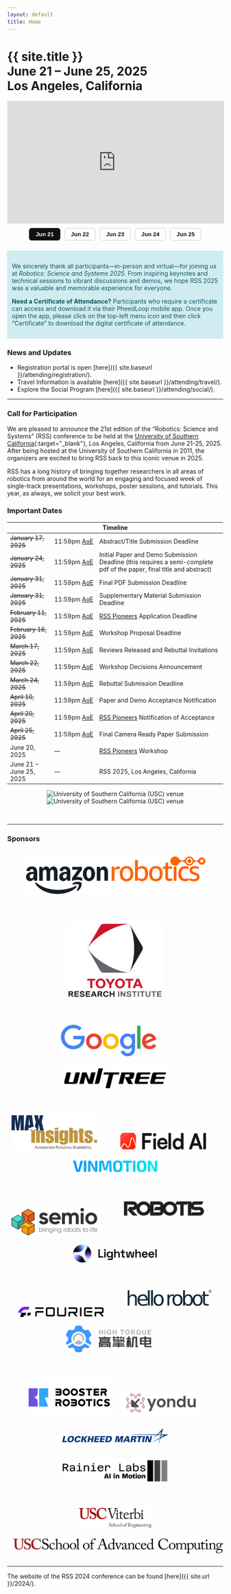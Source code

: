 ```yaml
---
layout: default
title: Home
---
```

<!-- <div style="margin-top: 20px; background-color: #ffcc00; padding: 10px; text-align: center; font-weight: bold; font-size: 18px;">
  The registration portal is now open! Click <a href="{{ site.baseurl }}/attending/registration/" style="color: #0000EE; text-decoration: underline;">here</a> for details.
</div> -->

<!-- <div style="margin-top: 20px; background-color: #ffcc00; padding: 12px 10px 8px 10px; text-align: center; font-weight: bold; font-size: 18px; line-height: 1.2; vertical-align: middle;">
  Getting ready for your RSS 2025 trip? Please find important <a href="{{ site.baseurl }}/attending/travel/" style="color: #0000EE; text-decoration: underline;">travel information here</a>.
</div> -->


<h1 class="page-title">{{ site.title }}<br>
June 21 &ndash; June 25, 2025<br>Los Angeles, California</h1>

<div class="rss-hero">
  <div class="rss-embed-wrap">
    <iframe
      id="rss-yt"
      title="RSS 2025 Livestream / Replay"
      src="https://www.youtube.com/embed/nMLoZbxWnpY?rel=0&modestbranding=1"
      frameborder="0"
      allow="accelerometer; autoplay; clipboard-write; encrypted-media; gyroscope; picture-in-picture; web-share"
      allowfullscreen
    ></iframe>
  </div>

  <div id="dayselector" class="rss-daybar">
    <button class="daybutton active" data-yt="nMLoZbxWnpY">Jun 21</button>
    <button class="daybutton" data-yt="VIDEOID_JUN22">Jun 22</button>
    <button class="daybutton" data-yt="VIDEOID_JUN23">Jun 23</button>
    <button class="daybutton" data-yt="VIDEOID_JUN24">Jun 24</button>
    <button class="daybutton" data-yt="VIDEOID_JUN25">Jun 25</button>
  </div>
</div>

<style>
  .rss-hero { max-width: 1080px; margin: 0 auto 24px; }
  .rss-embed-wrap {
    position: relative; width: 100%; padding-top: 56.25%; /* 16:9 */
    background: #000; border: 1px solid #e0e0e0;
  }
  .rss-embed-wrap iframe {
    position: absolute; top: 0; left: 0; width: 100%; height: 100%;
  }
  .rss-daybar {
    display: flex; gap: 10px; justify-content: center; flex-wrap: wrap;
    margin-top: 10px;
  }
  .daybutton {
    border: 1px solid #ccc; background: #fff; color: #111;
    padding: 6px 14px; border-radius: 6px; cursor: pointer;
    font-weight: 600;
  }
  .daybutton:hover { background: #f7f7f7; }
  .daybutton.active {
    background: #111; color: #fff; border-color: #111;
  }
</style>

<script>
  (function () {
    const frame = document.getElementById('rss-yt');
    const buttons = document.querySelectorAll('#dayselector .daybutton');

    buttons.forEach(btn => {
      btn.addEventListener('click', () => {
        const id = btn.dataset.yt;
        buttons.forEach(b => b.classList.remove('active'));
        btn.classList.add('active');
        frame.src = "https://www.youtube.com/embed/" + id + "?rel=0&modestbranding=1&autoplay=1";
      });
    });
  })();
</script>

<!-- ### Important Announcements -->

<div class="alert alert-info" style="border: 1px solid #bee5eb; padding: 12px 10px; margin-top: 20px; background-color: #d1ecf1; color: #0c5460;">
  <p>We sincerely thank all participants—in-person and virtual—for joining us at <i>Robotics: Science and Systems 2025</i>. From inspiring keynotes and technical sessions to vibrant discussions and demos, we hope RSS 2025 was a valuable and memorable experience for everyone.</p>
  <p><strong>Need a Certificate of Attendance?</strong> Participants who require a certificate can access and download it via their PheedLoop mobile app. Once you open the app, please click on the top-left menu icon and then click “Certificate” to download the digital certificate of attendance.</p>
</div>

<!-- <div class="alert alert-warning" style="border: 1px solid #f0ad4e; padding: 10px; margin-top: 20px; background-color: #fcf8e3;">
  <strong>Weekend Vehicle Access:</strong> On weekends, the only open entrance to the USC campus is the <a href="https://maps.app.goo.gl/QPxY2eyPfaPqxFKQ8" style="color: #721c24; text-decoration: underline;">North Gate at 1064–1000 W Jefferson Blvd</a>. Pedestrian entrances remain open.
</div>

<div class="alert alert-warning" style="border: 1px solid #f0ad4e; padding: 10px; margin-top: 20px; background-color: #fcf8e3;">
  <strong>Important Announcement:</strong>
  We want to reassure RSS attendees that the USC campus is unaffected by the recent protests in Los Angeles, and RSS 2025 will proceed as planned. The safety and well-being of our attendees remains our highest priority, and we will continue to monitor the situation and provide timely updates here. See the <a href="{{ site.baseurl }}/attending/travel/" style="color: #0000EE; text-decoration: underline;">Travel</a> page for additional information to help you plan your trip.
</div> -->


<!-- **Announcement 1:** In response to the recent wildfires in Los Angeles, we have made adjustments to the RSS 2025 submission timeline, to show our support to the LA community who is going to generously host us this June. While the abstract/title submission (January 17) and the initial paper submission (January 24) deadlines remain unchanged, the authors will be able to continue updating the pdf of their paper until January 31, 2025 (which is also the supplementary material deadline). For more details, read our [full announcement](/updates/la-wildfires/).
ocial Program
**Announcement 2:** Submitting an abstract (by the January 17 deadline) or a semi-complete paper (by the January 24 deadline) for a paper that is currently under submission to another conference (e.g. ICRA, ICLR, CVPR) is still considered a double submission and is forbidden by RSS rules. However, if the paper has substantial innovation with respect to the paper that is already in submission (i.e., it would qualify as a different and novel paper and you would not withdraw it even if the paper under review is accepted), you should feel free to submit it to RSS. -->

### News and Updates

- Registration portal is open [here]({{ site.baseurl }}/attending/registration/).
- Travel Information is available [here]({{ site.baseurl }}/attending/travel/).
- Explore the Social Program [here]({{ site.baseurl }}/attending/social/).

---

### Call for Participation

We are pleased to announce the 21st edition of the “Robotics: Science and Systems” (RSS) conference to be held at the [University of Southern California](https://www.usc.edu/){:target="_blank"}, Los Angeles, California from June 21-25, 2025. 
After being hosted at the University of Southern California in 2011, the organizers are excited to bring RSS back to this iconic venue in 2025.

RSS has a long history of bringing together researchers in all areas of robotics from around the world for an engaging and focused week of single-track presentations, workshops, poster sessions, and tutorials. This year, as always, we solicit your best work.

### Important Dates

<style>
  .nowrap {
    white-space: nowrap;
  }
  .wrap {
    white-space: normal;
  }
</style>

<table class="table">
    <thead>
      <tr>
        <th colspan="3">Timeline</th>
      </tr>
    </thead>
    <tbody>
      <tr>
        <td><s>January 17, 2025</s></td>
        <td class="nowrap">11:59pm <a href="https://time.is/Anywhere_on_Earth">AoE</a></td>
        <td class="wrap">Abstract/Title Submission Deadline</td>
      </tr>
      <tr>
        <td><s>January 24, 2025</s></td>
        <td class="nowrap">11:59pm <a href="https://time.is/Anywhere_on_Earth">AoE</a></td>
        <td class="wrap">Initial Paper and Demo Submission Deadline (this requires a semi-complete pdf of the paper, final title and abstract)</td>
      </tr>
      <tr>
        <td><s>January 31, 2025</s></td>
        <td class="nowrap">11:59pm <a href="https://time.is/Anywhere_on_Earth">AoE</a></td>
        <td class="wrap">Final PDF Submission Deadline</td>
      </tr>
      <tr>
        <td><s>January 31, 2025</s></td>
        <td class="nowrap">11:59pm <a href="https://time.is/Anywhere_on_Earth">AoE</a></td>
        <td class="wrap">Supplementary Material Submission Deadline</td>
      </tr>
      <tr>
        <td><s>February 11, 2025</s></td>
        <td class="nowrap">11:59pm <a href="https://time.is/Anywhere_on_Earth">AoE</a></td>
        <td class="wrap"><a href="https://sites.google.com/view/rsspioneers2025/" target="_blank">RSS Pioneers</a> Application Deadline</td>
      </tr>
      <tr>
        <td><s>February 16, 2025</s></td>
        <td class="nowrap">11:59pm <a href="https://time.is/Anywhere_on_Earth">AoE</a></td>
        <td class="wrap">Workshop Proposal Deadline</td>
      </tr>
      <tr>
        <td><s>March 17, 2025</s></td>
        <td class="nowrap">11:59pm <a href="https://time.is/Anywhere_on_Earth">AoE</a></td>
        <td class="wrap">Reviews Released and Rebuttal Invitations</td>
      </tr>
      <tr>
        <td><s>March 22, 2025</s></td>
        <td class="nowrap">11:59pm <a href="https://time.is/Anywhere_on_Earth">AoE</a></td>
        <td class="wrap">Workshop Decisions Announcement</td>
      </tr>
      <tr>
        <td><s>March 24, 2025</s></td>
        <td class="nowrap">11:59pm <a href="https://time.is/Anywhere_on_Earth">AoE</a></td>
        <td class="wrap">Rebuttal Submission Deadline</td>
      </tr>
      <tr>
        <td><s>April 10, 2025</s></td>
        <td class="nowrap">11:59pm <a href="https://time.is/Anywhere_on_Earth">AoE</a></td>
        <td class="wrap">Paper and Demo Acceptance Notification</td>
      </tr>
      <tr>
        <td><s>April 20, 2025</s></td>
        <td class="nowrap">11:59pm <a href="https://time.is/Anywhere_on_Earth">AoE</a></td>
        <td class="wrap"><a href="https://sites.google.com/view/rsspioneers2025/" target="_blank">RSS Pioneers</a> Notification of Acceptance</td>
      </tr>
      <tr>
        <td><s>April 25, 2025</s></td>
        <td class="nowrap">11:59pm <a href="https://time.is/Anywhere_on_Earth">AoE</a></td>
        <td class="wrap">Final Camera Ready Paper Submission</td>
      </tr>
      <tr>
        <td>June 20, 2025</td>
        <td>—</td>
        <td class="wrap"><a href="https://sites.google.com/view/rsspioneers2025/" target="_blank">RSS Pioneers</a> Workshop</td>
      </tr>
      <tr>
        <td>June 21 &ndash; June 25, 2025</td>
        <td>—</td>
        <td class="wrap">RSS 2025, Los Angeles, California</td>
      </tr>
    </tbody>
</table>

<p class="img-container" style="text-align: center;">
  <img src="{{ site.baseurl }}/images/rss2025_usc1.jpg" alt="University of Southern California (USC) venue" class="img-responsive img-same-height" />
  <img src="{{ site.baseurl }}/images/rss2025_usc2.jpg" alt="University of Southern California (USC) venue" class="img-responsive img-same-height" />
</p>

<br/>

---

<h3 id="sponsors">Sponsors</h3>

<!-- Row 1 -->
<p style="text-align: center;">
  <img alt="Amazon Robotics" src="images/sponsors2025/1_amazon_robotics.png"
       style="height: auto; width: auto; max-width: 425px; margin: 10px;" />
</p>

<!-- Row 2 -->
<div style="height: 10px;"></div>
<p style="text-align: center;">
  <img alt="Toyota Research Institute" src="images/sponsors2025/2_tri.png"
       style="height: auto; width: auto; max-width: 225px; margin: 10px;" />
</p>

<!-- Row 3 -->
<div style="height: 10px;"></div>
<p style="text-align: center;">
  <img alt="Google" src="images/sponsors2025/3a_google.png"
       style="height: auto; width: auto; max-width: 225px; margin: 10px; margin-right: 40px;" />
  <img alt="Unitree" src="images/sponsors2025/3b_unitree.png"
       style="height: auto; width: auto; max-width: 250px; margin: 10px;" />
</p>

<!-- Row 4 -->
<div style="height: 10px;"></div>
<p style="text-align: center;">
  <img alt="MaxInsights" src="images/sponsors2025/4a_maxinsights.png"
       style="height: auto; width: auto; max-width: 200px; margin: 10px; margin-right: 40px;" />
  <img alt="Field AI" src="images/sponsors2025/4b_fieldai.png"
       style="height: auto; width: auto; max-width: 200px; margin: 10px; margin-right: 40px;" />
  <img alt="Vinmotion" src="images/sponsors2025/4c_vinmotion.png"
       style="height: auto; width: auto; max-width: 200px; margin: 10px;" />
</p>

<!-- Row 5 -->
<div style="height: 10px;"></div>
<p style="text-align: center;">
  <img alt="Semio" src="images/sponsors2025/5a_semio.png"
       style="height: auto; width: auto; max-width: 200px; margin: 10px; margin-right: 40px; vertical-align: -42px;" />
  <img alt="Robotis" src="images/sponsors2025/5b_robotis.png"
       style="height: auto; width: auto; max-width: 200px; margin: 10px; margin-right: 40px;" />
  <img alt="Lightwheel Robotics" src="images/sponsors2025/5c_lightwheel.png"
       style="height: auto; width: auto; max-width: 200px; margin: 10px;" />
</p>

<!-- Row 6 -->
<div style="height: 10px;"></div>
<p style="text-align: center;">
  <img alt="Fourier Intelligence" src="images/sponsors2025/6a_fourier.png"
       style="height: auto; width: auto; max-width: 200px; margin: 10px; margin-right: 40px; vertical-align: -25px;" />
  <img alt="Hello Robot" src="images/sponsors2025/6b_hellorobot.png"
       style="height: auto; width: auto; max-width: 200px; margin: 10px;" />
  <img alt="High Torque" src="images/sponsors2025/6c_high_torque.jpg"
       style="height: auto; width: auto; max-width: 200px; margin: 10px; margin-right: 40px; vertical-align: -25px;" />
</p>

<!-- Row 7 -->
<div style="height: 10px;"></div>
<p style="text-align: center;">
  <img alt="Booster" src="images/sponsors2025/7a_booster_robotics.png"
       style="height: auto; width: auto; max-width: 190px; margin: 10px;" />
  <img alt="Yondu" src="images/sponsors2025/7b_yondu.png"
       style="height: auto; width: auto; max-width: 190px; margin: 10px;" />
  <img alt="Lockheed Martin" src="images/sponsors2025/7c_lockheed.png"
       style="height: auto; width: auto; max-width: 250px; margin: 10px;" />
</p>

<!-- Row 7.5 -->
<p style="text-align: center;">
  <img alt="Rainier" src="images/sponsors2025/rainier_labs_bw.png"
       style="height: auto; width: auto; max-width: 250px; margin: 5px;" />
</p>

<!-- Row 8 -->
<div style="height: 10px;"></div>
<p style="text-align: center;">
  <img alt="USC Engineering" src="images/sponsors2025/8a_usc_engineering.png"
       style="height: auto; width: auto; max-width: 177px; margin: 10px; vertical-align: -37px;" />
  <img alt="USC Computing" src="images/sponsors2025/8b_usc_computing.png"
       style="height: auto; width: auto; max-width: 500px; margin: 10px;" />
</p>

---
The website of the RSS 2024 conference can be found [here]({{ site.url }}/2024/).

<br/>
<br/>
<br/>
<br/>
<br/>

